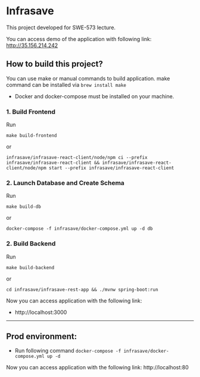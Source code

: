 # Infrasave

This project developed for SWE-573 lecture.

You can access demo of the application with following link:
http://35.156.214.242

## How to build this project?

You can use make or manual commands to build application.
make command can be installed via ``brew install make``
* Docker and docker-compose must be installed on your machine.
### 1. Build Frontend 
Run
```
make build-frontend
``` 
or
```
infrasave/infrasave-react-client/node/npm ci --prefix infrasave/infrasave-react-client && infrasave/infrasave-react-client/node/npm start --prefix infrasave/infrasave-react-client
```
### 2. Launch Database and Create Schema
Run 
```
make build-db
``` 
or 
```
docker-compose -f infrasave/docker-compose.yml up -d db
```
### 2. Build Backend
Run 
```
make build-backend
```
or
```
cd infrasave/infrasave-rest-app && ./mvnw spring-boot:run
```

Now you can access application with the following link:
* http://localhost:3000

---

## Prod environment:
* Run following command `docker-compose -f infrasave/docker-compose.yml up -d`

Now you can access application with the following link: http://localhost:80


